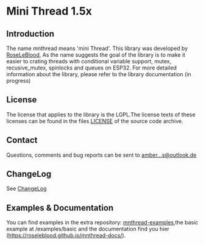 Mini Thread 1.5x
=======
Introduction
------------

The name mnthread  means 'mini Thread'. This library was developed
by  [RoseLeBlood](http://padersophia.wordpress.com),
As the name suggests the goal of the library is to make it easier to crating threads with conditional variable support, mutex, recusive_mutex, spinlocks and queues on ESP32. For more detailed information about the library, please refer to the library documentation (in progress)

License
-------

The license that applies to the library is the LGPL.The license texts of these
licenses can be found in the files [LICENSE](LICENSE.md) of the
source code archive.


Contact
-------

Questions, comments and bug reports can be sent to
[amber...s@outlook.de](mailto:ambersophia.shroeck@outlook.de)

ChangeLog
---------
See [ChangeLog](ChangeLog.md)

Examples & Documentation
---------
You can find examples in the extra repository: [mnthread-examples](https://github.com/RoseLeBlood/mnthread-examples),the basic example at /examples/basic and the documentation find you hier (https://roseleblood.github.io/mnthread-docs/).